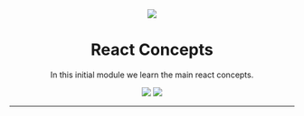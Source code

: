 <div align="center">
	<img src="https://user-images.githubusercontent.com/39541807/81132560-3a20a000-8f25-11ea-8179-4f4540936787.png">
	<h1> React Concepts</h1>
</div>
<p align="center">In this initial module we learn the main react concepts.</p>
<div display="inline" align="center">
<img src="https://img.shields.io/github/license/juniortrojilio/concept-react-gostack?style=flat-square" >
<img src="https://img.shields.io/github/last-commit/juniortrojilio/concept-react-gostack">
</div>

---

